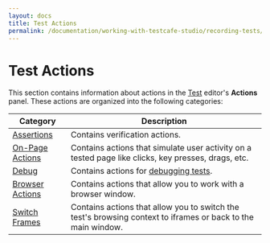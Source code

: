 ```yaml
---
layout: docs
title: Test Actions
permalink: /documentation/working-with-testcafe-studio/recording-tests/test-actions/
---
```

# Test Actions

This section contains information about actions in the [Test](../../../../user-interface/test-editor.md) editor's **Actions** panel. These actions are organized into the following categories:

Category              | Description
--------------------- | --------------
[Assertions](assertions.md) | Contains verification actions.
[On-Page Actions](on-page-actions/README.md) | Contains actions that simulate user activity on a tested page like clicks, key presses, drags, etc.
[Debug](debug.md) | Contains actions for [debugging tests](../../debugging-tests.md).
[Browser Actions](browser-actions.md) | Contains actions that allow you to work with a browser window.
[Switch Frames](switch-frames.md) | Contains actions that allow you to switch the test's browsing context to iframes or back to the main window.
